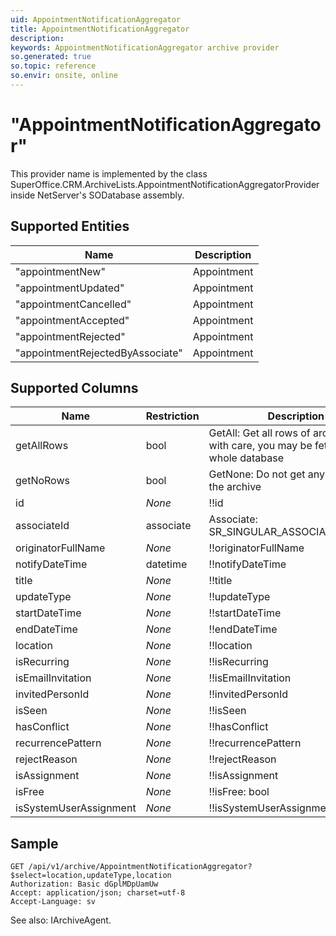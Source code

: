 ```yaml
---
uid: AppointmentNotificationAggregator
title: AppointmentNotificationAggregator
description: 
keywords: AppointmentNotificationAggregator archive provider
so.generated: true
so.topic: reference
so.envir: onsite, online
---
```


# "AppointmentNotificationAggregator"

This provider name is implemented by the class <see cref="T:SuperOffice.CRM.ArchiveLists.AppointmentNotificationAggregatorProvider">SuperOffice.CRM.ArchiveLists.AppointmentNotificationAggregatorProvider</see> inside NetServer's SODatabase assembly.

## Supported Entities
| Name | Description |
| ---- | ----- |
|"appointmentNew"|Appointment|
|"appointmentUpdated"|Appointment|
|"appointmentCancelled"|Appointment|
|"appointmentAccepted"|Appointment|
|"appointmentRejected"|Appointment|
|"appointmentRejectedByAssociate"|Appointment|

## Supported Columns
| Name | Restriction | Description | OrderBy
| ---- | ----- | ------- | ------ |
|getAllRows|bool|GetAll: Get all rows of archive - use with care, you may be fetching the whole database|  |
|getNoRows|bool|GetNone: Do not get any rows from the archive|  |
|id| *None* |!!id| x |
|associateId|associate|Associate: SR\_SINGULAR\_ASSOCIATE\_TOOLTIP| x |
|originatorFullName| *None* |!!originatorFullName|  |
|notifyDateTime|datetime|!!notifyDateTime| x |
|title| *None* |!!title|  |
|updateType| *None* |!!updateType|  |
|startDateTime| *None* |!!startDateTime| x |
|endDateTime| *None* |!!endDateTime|  |
|location| *None* |!!location|  |
|isRecurring| *None* |!!isRecurring|  |
|isEmailInvitation| *None* |!!isEmailInvitation|  |
|invitedPersonId| *None* |!!invitedPersonId| x |
|isSeen| *None* |!!isSeen|  |
|hasConflict| *None* |!!hasConflict|  |
|recurrencePattern| *None* |!!recurrencePattern| x |
|rejectReason| *None* |!!rejectReason| x |
|isAssignment| *None* |!!isAssignment|  |
|isFree| *None* |!!isFree: bool| x |
|isSystemUserAssignment| *None* |!!isSystemUserAssignment: bool| x |

## Sample

```http!
GET /api/v1/archive/AppointmentNotificationAggregator?$select=location,updateType,location
Authorization: Basic dGplMDpUamUw
Accept: application/json; charset=utf-8
Accept-Language: sv

```

See also: <see cref="T:SuperOffice.CRM.Services.IArchiveAgent">IArchiveAgent</see>.</p>

